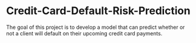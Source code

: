 # Credit-Card-Default-Risk-Prediction
The goal of this project is to develop a model that can predict whether or not a client will default on their upcoming credit card payments. 
